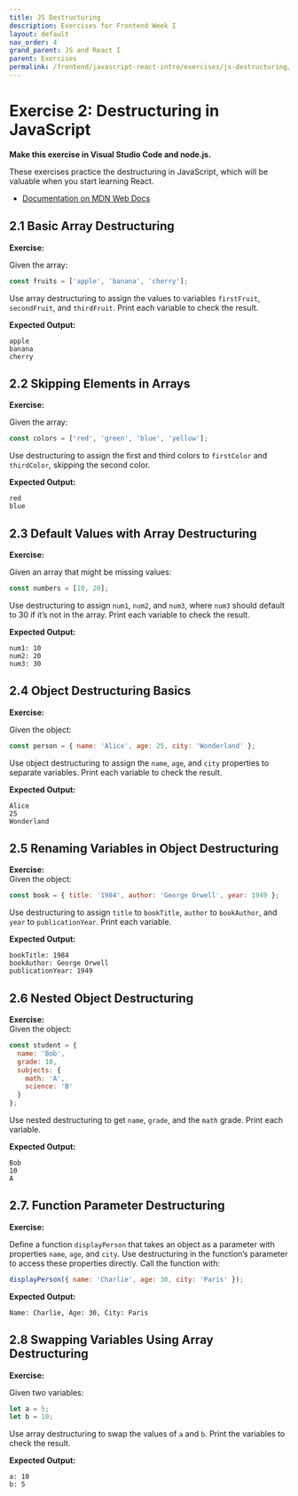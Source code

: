 ```yaml
---
title: JS Destructuring
description: Exercises for Frontend Week I
layout: default
nav_order: 4
grand_parent: JS and React I
parent: Exercises
permalink: /frontend/javascript-react-intro/exercises/js-destructuring/
---
```


# Exercise 2: Destructuring in JavaScript

**Make this exercise in Visual Studio Code and node.js.**

These exercises practice the destructuring in JavaScript, which will be valuable when you start learning React.

- [Documentation on MDN Web Docs](https://developer.mozilla.org/en-US/docs/Web/JavaScript/Reference/Operators/Destructuring_assignment)

## 2.1 Basic Array Destructuring

**Exercise:**

Given the array:

```javascript
const fruits = ['apple', 'banana', 'cherry'];
```

Use array destructuring to assign the values to variables `firstFruit`, `secondFruit`, and `thirdFruit`. Print each variable to check the result.

**Expected Output:**

```plaintext
apple
banana
cherry
```

## 2.2 Skipping Elements in Arrays

**Exercise:**

Given the array:

```javascript
const colors = ['red', 'green', 'blue', 'yellow'];
```

Use destructuring to assign the first and third colors to `firstColor` and `thirdColor`, skipping the second color.

**Expected Output:**

```plaintext
red
blue
```

## 2.3 Default Values with Array Destructuring

**Exercise:**  

Given an array that might be missing values:

```javascript
const numbers = [10, 20];
```

Use destructuring to assign `num1`, `num2`, and `num3`, where `num3` should default to 30 if it’s not in the array. Print each variable to check the result.

**Expected Output:**

```plaintext
num1: 10
num2: 20
num3: 30
```

## 2.4 Object Destructuring Basics

**Exercise:**  

Given the object:

```javascript
const person = { name: 'Alice', age: 25, city: 'Wonderland' };
```

Use object destructuring to assign the `name`, `age`, and `city` properties to separate variables. Print each variable to check the result.

**Expected Output:**

```plaintext
Alice
25
Wonderland
```

## 2.5 Renaming Variables in Object Destructuring

**Exercise:**  
Given the object:

```javascript
const book = { title: '1984', author: 'George Orwell', year: 1949 };
```

Use destructuring to assign `title` to `bookTitle`, `author` to `bookAuthor`, and `year` to `publicationYear`. Print each variable.

**Expected Output:**

```plaintext
bookTitle: 1984
bookAuthor: George Orwell
publicationYear: 1949
```

## 2.6 Nested Object Destructuring

**Exercise:**  
Given the object:

```javascript
const student = {
  name: 'Bob',
  grade: 10,
  subjects: {
    math: 'A',
    science: 'B'
  }
};
```

Use nested destructuring to get `name`, `grade`, and the `math` grade. Print each variable.

**Expected Output:**

```plaintext
Bob
10
A
```

## 2.7. Function Parameter Destructuring

**Exercise:**  

Define a function `displayPerson` that takes an object as a parameter with properties `name`, `age`, and `city`. Use destructuring in the function’s parameter to access these properties directly. Call the function with:

```javascript
displayPerson({ name: 'Charlie', age: 30, city: 'Paris' });
```

**Expected Output:**

```plaintext
Name: Charlie, Age: 30, City: Paris
```

## 2.8 Swapping Variables Using Array Destructuring

**Exercise:**  

Given two variables:

```javascript
let a = 5;
let b = 10;
```

Use array destructuring to swap the values of `a` and `b`. Print the variables to check the result.

**Expected Output:**

```plaintext
a: 10
b: 5
```
